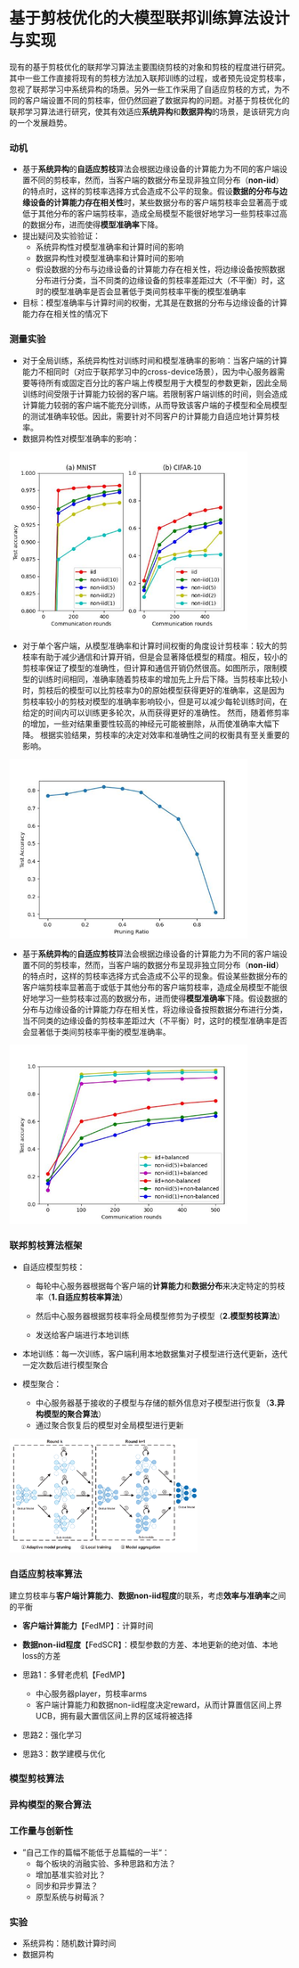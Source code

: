 # 基于剪枝优化的大模型联邦训练算法设计与实现

现有的基于剪枝优化的联邦学习算法主要围绕剪枝的对象和剪枝的程度进行研究。其中一些工作直接将现有的剪枝方法加入联邦训练的过程，或者预先设定剪枝率，忽视了联邦学习中系统异构的场景。另外一些工作采用了自适应剪枝的方式，为不同的客户端设置不同的剪枝率，但仍然回避了数据异构的问题。对基于剪枝优化的联邦学习算法进行研究，使其有效适应**系统异构**和**数据异构**的场景，是该研究方向的一个发展趋势。



### 动机

- 基于**系统异构**的**自适应剪枝**算法会根据边缘设备的计算能力为不同的客户端设置不同的剪枝率，然而，当客户端的数据分布呈现非独立同分布（**non-iid**）的特点时，这样的剪枝率选择方式会造成不公平的现象。假设**数据的分布与边缘设备的计算能力存在相关性**时，某些数据分布的客户端剪枝率会显著高于或低于其他分布的客户端剪枝率，造成全局模型不能很好地学习一些剪枝率过高的数据分布，进而使得**模型准确率**下降。
- 提出疑问及实验验证：
  - 系统异构性对模型准确率和计算时间的影响
  - 数据异构性对模型准确率和计算时间的影响
  - 假设数据的分布与边缘设备的计算能力存在相关性，将边缘设备按照数据分布进行分类，当不同类的边缘设备的剪枝率差距过大（不平衡）时，这时的模型准确率是否会显著低于类间剪枝率平衡的模型准确率
- 目标：模型准确率与计算时间的权衡，尤其是在数据的分布与边缘设备的计算能力存在相关性的情况下



### 测量实验

- 对于全局训练，系统异构性对训练时间和模型准确率的影响：当客户端的计算能力不相同时（对应于联邦学习中的cross-device场景），因为中心服务器需要等待所有或固定百分比的客户端上传模型用于大模型的参数更新，因此全局训练时间受限于计算能力较弱的客户端。若限制客户端训练的时间，则会造成计算能力较弱的客户端不能充分训练，从而导致该客户端的子模型和全局模型的测试准确率较低。因此，需要针对不同客户的计算能力自适应地计算剪枝率。
- 数据异构性对模型准确率的影响：

<img src="https://raw.githubusercontent.com/ailianligit/ailianligit.github.io/main/images/202302/20230214_1676349021.jpg" alt="test" style="zoom: 67%;" />

- 对于单个客户端，从模型准确率和计算时间权衡的角度设计剪枝率：较大的剪枝率有助于减少通信和计算开销，但是会显著降低模型的精度。相反，较小的剪枝率保证了模型的准确性，但计算和通信开销仍然很高。如图所示，限制模型的训练时间相同，准确率随着剪枝率的增加先上升后下降。当剪枝率比较小时，剪枝后的模型可以比剪枝率为0的原始模型获得更好的准确率，这是因为剪枝率较小的剪枝对模型的准确率影响较小，但是可以减少每轮训练时间，在给定的时间内可以训练更多轮次，从而获得更好的准确性。 然而，随着修剪率的增加，一些对结果重要性较高的神经元可能被删除，从而使准确率大幅下降。 根据实验结果，剪枝率的决定对效率和准确性之间的权衡具有至关重要的影响。

<img src="https://raw.githubusercontent.com/ailianligit/ailianligit.github.io/main/images/202302/20230214_1676345228.jpg" alt="test1" style="zoom: 67%;" />

- 基于**系统异构**的**自适应剪枝**算法会根据边缘设备的计算能力为不同的客户端设置不同的剪枝率，然而，当客户端的数据分布呈现非独立同分布（**non-iid**）的特点时，这样的剪枝率选择方式会造成不公平的现象。假设某些数据分布的客户端剪枝率显著高于或低于其他分布的客户端剪枝率，造成全局模型不能很好地学习一些剪枝率过高的数据分布，进而使得**模型准确率**下降。假设数据的分布与边缘设备的计算能力存在相关性，将边缘设备按照数据分布进行分类，当不同类的边缘设备的剪枝率差距过大（不平衡）时，这时的模型准确率是否会显著低于类间剪枝率平衡的模型准确率。

<img src="https://raw.githubusercontent.com/ailianligit/ailianligit.github.io/main/images/202302/20230214_1676353092.jpg" alt="test2" style="zoom: 67%;" />



### 联邦剪枝算法框架

- 自适应模型剪枝：

  - 每轮中心服务器根据每个客户端的**计算能力**和**数据分布**来决定特定的剪枝率（**1.自适应剪枝率算法**）

  - 然后中心服务器根据剪枝率将全局模型修剪为子模型（**2.模型剪枝算法**）

  - 发送给客户端进行本地训练

- 本地训练：每一次训练，客户端利用本地数据集对子模型进行迭代更新，迭代一定次数后进行模型聚合


- 模型聚合：
  - 中心服务器基于接收的子模型与存储的额外信息对子模型进行恢复（**3.异构模型的聚合算法**）
  - 通过聚合恢复后的模型对全局模型进行更新

<img src="https://raw.githubusercontent.com/ailianligit/ailianligit.github.io/main/images/202302/20230211_1676109142.png" alt="image-20230207065103956" style="zoom: 33%;" />



### 自适应剪枝率算法

建立剪枝率与**客户端计算能力**、**数据non-iid程度**的联系，考虑**效率与准确率**之间的平衡

- **客户端计算能力**【FedMP】：计算时间

- **数据non-iid程度**【FedSCR】：模型参数的方差、本地更新的绝对值、本地loss的方差

- 思路1：多臂老虎机【FedMP】
  - 中心服务器player，剪枝率arms
  - 客户端计算能力和数据non-iid程度决定reward，从而计算置信区间上界UCB，拥有最大置信区间上界的区域将被选择
- 思路2：强化学习
- 思路3：数学建模与优化



### 模型剪枝算法



### 异构模型的聚合算法



### 工作量与创新性

- ”自己工作的篇幅不能低于总篇幅的一半“：
  - 每个板块的消融实验、多种思路和方法？
  - 增加基准实验对比？
  - 同步和异步算法？
  - 原型系统与树莓派？



### 实验

- 系统异构：随机数计算时间
- 数据异构